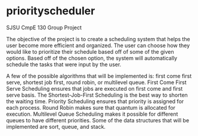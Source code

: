 # priorityscheduler
SJSU CmpE 130 Group Project

The objective of the project is to create a scheduling system that helps the user become more efficient and organized. The user can choose how they would like to prioritize their schedule based off of some of the given options. Based off of the chosen option, the system will automatically schedule the tasks that were input by the user. 

A few of the possible algorithms that will be implemented is: first come first serve, shortest job first, round robin, or multilevel queue. First Come First Serve Scheduling ensures that jobs are executed on first come and first serve basis. The Shortest-Job-First Scheduling is the best way to shorten the waiting time. Priority Scheduling ensures that priority is assigned for each process. Round Robin makes sure that quantum is allocated for execution. Multilevel Queue Scheduling makes it possible for different queues to have different priorities. Some of the data structures that will be implemented are sort, queue, and stack.
